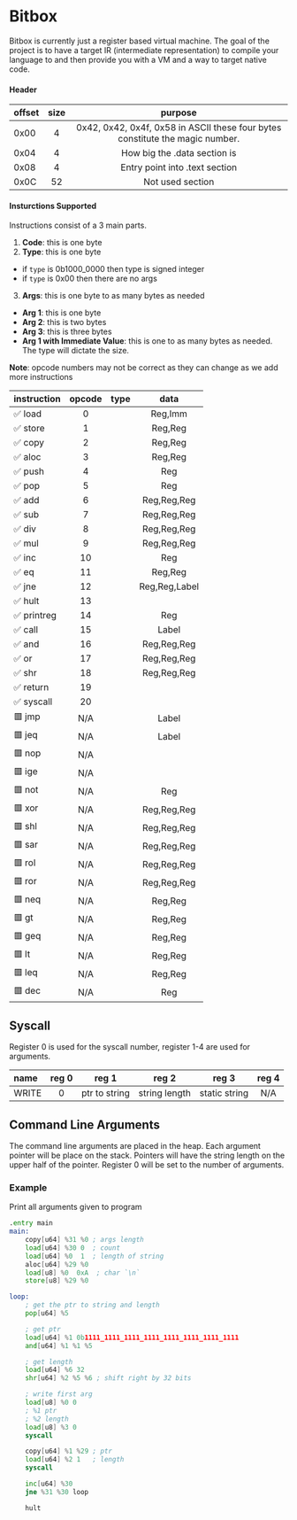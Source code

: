 # Bitbox

Bitbox is currently just a register based virtual machine.  The goal of the project is to have a target IR (intermediate representation) to compile your language to and then provide you with a VM and a way to target native code.

#### Header
| offset | size | purpose                                       |
|:-------|:----:|:---------------------------------------------:|
|  0x00  |  4   | 0x42, 0x42, 0x4f, 0x58 in ASCII these four bytes constitute the magic number.|
|  0x04  |  4   | How big the .data section is                  |
|  0x08  |  4   | Entry point into .text section                |
|  0x0C  |  52  | Not used section                              |

#### Insturctions Supported

Instructions consist of a 3 main parts.

1. **Code**: this is one byte
2. **Type**: this is one byte
  - if `type` is 0b1000_0000 then type is signed integer
  - if `type` is 0x00 then there are no args
3. **Args**: this is one byte to as many bytes as needed
  - **Arg 1**: this is one byte
  - **Arg 2**: this is two bytes
  - **Arg 3**: this is three bytes
  - **Arg 1 with Immediate Value**: this is one to as many bytes as needed. The type will dictate the size.

**Note**: opcode numbers may not be correct as they can change as we add more instructions

|instruction |opcode| type |                 data         |
|:-----------|:----:|:----:|:----------------------------:|
|✅  load    | 0    |      | Reg,Imm|
|✅  store   | 1    |      | Reg,Reg|
|✅  copy    | 2    |      | Reg,Reg|
|✅  aloc    | 3    |      | Reg,Reg|
|✅  push    | 4    |      | Reg|
|✅  pop     | 5    |      | Reg|
|✅  add     | 6    |      | Reg,Reg,Reg|
|✅  sub     | 7    |      | Reg,Reg,Reg|
|✅  div     | 8    |      | Reg,Reg,Reg|
|✅  mul     | 9    |      | Reg,Reg,Reg|
|✅  inc     | 10   |      | Reg|
|✅  eq      | 11   |      | Reg,Reg|
|✅  jne     | 12   |      | Reg,Reg,Label|
|✅  hult    | 13   |      ||
|✅  printreg| 14   |      | Reg|
|✅  call    | 15   |      | Label|
|✅  and     | 16   |      | Reg,Reg,Reg|
|✅  or      | 17   |      | Reg,Reg,Reg|
|✅  shr     | 18   |      | Reg,Reg,Reg|
|✅  return  | 19   |      ||
|✅  syscall | 20   |      ||
|🟥  jmp     | N/A  |      | Label|
|🟥  jeq     | N/A  |      | Label|
|🟥  nop     | N/A  |      ||
|🟥  ige     | N/A  |      ||
|🟥  not     | N/A  |      | Reg|
|🟥  xor     | N/A  |      | Reg,Reg,Reg|
|🟥  shl     | N/A  |      | Reg,Reg,Reg|
|🟥  sar     | N/A  |      | Reg,Reg,Reg|
|🟥  rol     | N/A  |      | Reg,Reg,Reg|
|🟥  ror     | N/A  |      | Reg,Reg,Reg|
|🟥  neq     | N/A  |      | Reg,Reg|
|🟥  gt      | N/A  |      | Reg,Reg|
|🟥  geq     | N/A  |      | Reg,Reg|
|🟥  lt      | N/A  |      | Reg,Reg|
|🟥  leq     | N/A  |      | Reg,Reg|
|🟥  dec     | N/A  |      | Reg|

## Syscall

Register 0 is used for the syscall number, register 1-4 are used for arguments.

| name | reg 0 |      reg 1    |     reg 2     |      reg 3    | reg 4 |
|:-----|:-----:|:-------------:|:-------------:|:-------------:|:-----:|
|WRITE | 0     | ptr to string | string length | static string | N/A   |

## Command Line Arguments

The command line arguments are placed in the heap.
Each argument pointer will be place on the stack.
Pointers will have the string length on the upper half of the pointer.
Register 0 will be set to the number of arguments.
### Example
Print all arguments given to program
```asm
.entry main
main:
    copy[u64] %31 %0 ; args length
    load[u64] %30 0  ; count
    load[u64] %0  1  ; length of string
    aloc[u64] %29 %0
    load[u8] %0  0xA  ; char `\n`
    store[u8] %29 %0

loop:
    ; get the ptr to string and length
    pop[u64] %5

    ; get ptr
    load[u64] %1 0b1111_1111_1111_1111_1111_1111_1111_1111
    and[u64] %1 %1 %5

    ; get length
    load[u64] %6 32
    shr[u64] %2 %5 %6 ; shift right by 32 bits

    ; write first arg
    load[u8] %0 0
    ; %1 ptr
    ; %2 length
    load[u8] %3 0
    syscall

    copy[u64] %1 %29 ; ptr
    load[u64] %2 1   ; length
    syscall

    inc[u64] %30
    jne %31 %30 loop

    hult
```
